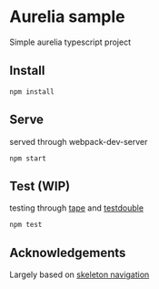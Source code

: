 # Aurelia sample
Simple aurelia typescript project

## Install

```npm install```

## Serve
served through webpack-dev-server

```npm start```

## Test (WIP)
testing through [tape](https://github.com/substack/tape) and [testdouble](https://github.com/testdouble/testdouble.js)

```npm test```


## Acknowledgements
Largely based on [skeleton navigation](https://github.com/aurelia/skeleton-navigation/blob/master/skeleton-typescript-webpack)
